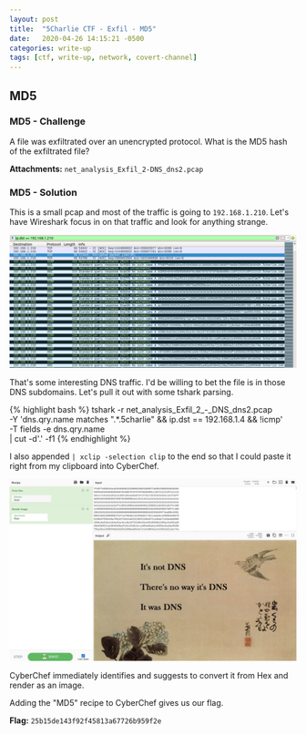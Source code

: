 ```yaml
---
layout: post
title:  "5Charlie CTF - Exfil - MD5"
date:   2020-04-26 14:15:21 -0500
categories: write-up
tags: [ctf, write-up, network, covert-channel]
---
```


## MD5

### MD5 - Challenge

A file was exfiltrated over an unencrypted protocol. What is the MD5 hash of the exfiltrated file?

**Attachments:** `net_analysis_Exfil_2-DNS_dns2.pcap`

### MD5 - Solution

This is a small pcap and most of the traffic is going to `192.168.1.210`.
Let's have Wireshark focus in on that traffic and look for anything strange.

![Wireshark filtered to 192.168.1.210](/assets/images/exfil_md5_dns.png)

That's some interesting DNS traffic. I'd be willing to bet the file is in those DNS subdomains. Let's pull it out with some tshark parsing.

{% highlight bash %}
tshark -r net_analysis_Exfil_2_-_DNS_dns2.pcap \
-Y 'dns.qry.name matches ".*\.5charlie" && ip.dst == 192.168.1.4 && !icmp' \
-T fields -e dns.qry.name \
| cut -d'.' -f1
{% endhighlight %}

I also appended `| xclip -selection clip` to the end so that I could paste it right from my clipboard into CyberChef.

![CyberChef rendering of image](/assets/images/exfil_md5_chef.png)

CyberChef immediately identifies and suggests to convert it from Hex and render as an image.

Adding the "MD5" recipe to CyberChef gives us our flag.

**Flag:** `25b15de143f92f45813a67726b959f2e`
